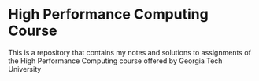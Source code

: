 # High Performance Computing Course
This is a repository that contains my notes and solutions to assignments of the High Performance Computing course offered by Georgia Tech University
